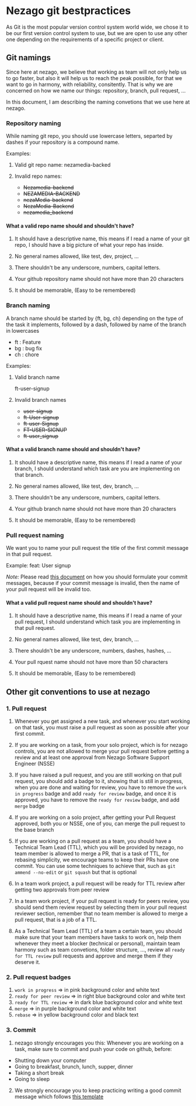 # Nezago git bestpractices

As Git is the most popular version control system world wide, we chose it to be our first version control system to use, but we are open to use any other one depending on the requirements of a specific project or client.

## Git namings

Since here at nezago, we believe that working as team will not only help us to go faster, but also it will help us to reach the peak possible, for that we want to go in harmony, with reliability, consitently. That is why we are concerned on how we name our things: repository, branch, pull request, ...

In this document, I am describing the naming convetions that we use here at nezago.

### Repository naming
While naming git repo, you should use lowercase letters, separted by dashes if your repository is a compound name.

Examples: 

1. Valid git repo name:
nezamedia-backed

2. Invalid repo names:
    * ~~Nezamedia-backend~~
    * ~~NEZAMEDIA-BACKEND~~
    * ~~nezaMedia-backend~~
    * ~~NezaMedia-Backend~~
    * ~~nezamedia_backend~~

#### What a valid repo name should and shouldn't have?
1. It should have a descriptive name, this means if I read a name of your git repo, I should have a big picture of what your repo has inside.

1. No general names allowed, like test, dev, project, ...

1. There shouldn't be any underscore, numbers, capital letters.

1. Your github repository name should not have more than 20 characters

1. It should be memorable, (Easy to be remembered)

### Branch naming
A branch name should be started by {ft, bg, ch} depending on the type of the task it implements, followed by a dash, followed by name of the branch in lowercases

 * ft : Feature
 * bg : bug fix
 * ch : chore

Examples: 

1. Valid branch name

    ft-user-signup

2. Invalid branch names
    * ~~user-signup~~
    * ~~ft-User-signup~~
    * ~~ft-user-Signup~~
    * ~~FT-USER-SIGNUP~~
    * ~~ft-user_signup~~

#### What a valid branch name should and shouldn't have?
1. It should have a descriptive name, this means if I read a name of your branch, I should understand which task are you are implementing on that branch.

1. No general names allowed, like test, dev, branch, ...

1. There shouldn't be any underscore, numbers, capital letters.

1. Your github branch name should not have more than 20 characters

1. It should be memorable, (Easy to be remembered)

### Pull request naming
We want you to name your pull request the title of the first commit message in that pull request.

Example:
feat: User signup

*Note:* Please read [this document](https://github.com/nezago/nezago-guidelines/wiki/Commit-message-template-used-at-nezago) on how you should formulate your commit messages, because if your commit message is invalid, then the name of your pull request will be invalid too.

#### What a valid pull request name should and shouldn't have?
1. It should have a descriptive name, this means if I read a name of your pull request, I should understand which task you are implementing in that pull request.

1. No general names allowed, like test, dev, branch, ...

1. There shouldn't be any underscore, numbers, dashes, hashes, ...

1. Your pull rquest name should not have more than 50 characters

1. It should be memorable, (Easy to be remembered)


## Other git conventions to use at nezago

### 1. Pull request
1. Whenever you get assigned a new task, and whenever you start working on that task, you must raise a pull request as soon as possible after your first commit.

1. If you are working on a task, from your solo project, which is for nezago controls, you are not allowed to merge your pull request before getting a review and at least one approval from Nezago Software Support Engineer (NSSE)

1. If you have raised a pull request, and you are still working on that pull request, you should add a badge to it, showing that is still in progress, when you are done and waiting for review, you have to remove the `work in progress` badge and add `ready for review` badge, and once it is approved, you have to remove the `ready for review` badge, and add `merge` badge

1. If you are working on a solo project, after getting your Pull Request approved, both you or NSSE, one of you, can merge the pull request to the base branch

1. If you are working on a pull request as a team, you should have a Technical Team Lead (TTL), which you will be provided by nezago, no team member is allowed to merge a PR, that is a task of TTL, for rebasing simplicity, we encourage teams to keep their PRs have one commit. You can use some techniques to achieve that, such as `git ammend --no-edit` or `git squash` but that is optional

1. In a team work project, a pull request will be ready for TTL review after getting two approvals from peer review

1. In a team work project, if your pull request is ready for peers review, you should send them review request by selecting them in your pull request reviewer section, remember that no team member is allowed to merge a pull request, that is a job of a TTL.

1. As a Technical Team Lead (TTL) of a team a certain team, you should make sure that your team members have tasks to work on, help them whenever they meet a blocker (technical or personal), maintain team harmony such as team convetions, folder structure, ..., review all `ready for TTL review` pull requests and approve and merge them if they deserve it.

### 2. Pull request badges
1. `work in progress` => in pink background color and white text
1. `ready for peer review` => in right blue background color and white text
1. `ready for TTL review` => in dark blue background color and white text
1. `merge` => in purple background color and white text
1. `rebase` => in yellow background color and black text

### 3. Commit
1. nezago strongly encourages you this: Whenever you are working on a task, make sure to commit and push your code on github, before: 

 * Shutting down your computer
 * Going to breakfast, brunch, lunch, supper, dinner
 * Taking a short break
 * Going to sleep

2. We strongly encourage you to keep practicing writing a good commit message which follows [this template](https://github.com/nezago/nezago-guidelines/wiki/Commit-message-template-used-at-nezago)
